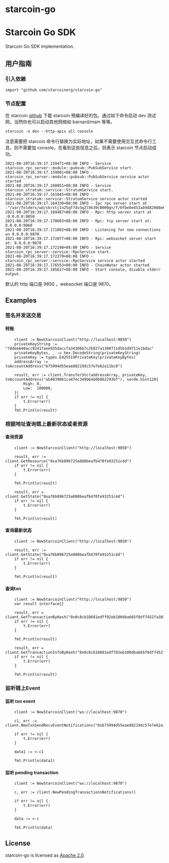 # starcoin-go

# Starcoin Go SDK

Starcoin Go SDK implementation.

## 用户指南

### 引入依赖

``` 
import "github.com/starcoinorg/starcoin-go"
```

### 节点配置

在 starcoin [github](https://github.com/starcoinorg/starcoin) 下载 starcoin 预编译好的包。通过如下命令启动 dev 测试网，当然你也可以启动其他网络如 barnard/main 等等。

```
starcoin -n dev --http-apis all console
```

注意需要把 starcoin 命令行替换为实际地址，如果不需要使用交互式命令行工具，则不需要加 console。在看到这些信息之后，则表示 starcoin 节点启动成功。

```
2021-08-20T16:39:17.159471+08:00 INFO - Service starcoin_rpc_server::module::pubsub::PubSubService start.
2021-08-20T16:39:17.159801+08:00 INFO - starcoin_rpc_server::module::pubsub::PubSubService service actor started
2021-08-20T16:39:17.160851+08:00 INFO - Service starcoin_stratum::service::StratumService start.
2021-08-20T16:39:17.161045+08:00 INFO - starcoin_stratum::service::StratumService service actor started
2021-08-20T16:39:17.164330+08:00 INFO - Ipc rpc server start at :"/var/folders/wd/skrxtj1n25qf74v3q2l9k39c0000gn/T/0fbe8e453ab9d82068e68053d5fa252d/dev/starcoin.ipc"
2021-08-20T16:39:17.169487+08:00 INFO - Rpc: http server start at :0.0.0.0:9850
2021-08-20T16:39:17.170683+08:00 INFO - Rpc: tcp server start at: 0.0.0.0:9860
2021-08-20T16:39:17.171802+08:00 INFO - Listening for new connections on 0.0.0.0:9870.
2021-08-20T16:39:17.172077+08:00 INFO - Rpc: websocket server start at: 0.0.0.0:9870
2021-08-20T16:39:17.172190+08:00 INFO - Service starcoin_rpc_server::service::RpcService start.
2021-08-20T16:39:17.172279+08:00 INFO - starcoin_rpc_server::service::RpcService service actor started
2021-08-20T16:39:17.176553+08:00 INFO - ChainWater actor started
2021-08-20T16:39:17.185617+08:00 INFO - Start console, disable stderr output.
```

默认的 http 端口是 9850 ，websocket 端口是 9870。

## Examples

### 签名并发送交易

#### 转账
```
	client := NewStarcoinClient("http://localhost:9850")
	privateKeyString := "7ddee640acc92417aee935daccfa34306b7c2b827a1308711d5b1d9711e1bdac"
	privateKeyBytes, _ := hex.DecodeString(privateKeyString)
	privateKey := types.Ed25519PrivateKey(privateKeyBytes)
	addressArray := toAccountAddress("b75994d55eae88219dc57e7e62a11bc0")

	result, err := client.TransferStc(addressArray, privateKey, toAccountAddress("ab4039861ca47ec349b64ddb862293bf"), serde.Uint128{
		High: 0,
		Low:  100000,
	})
	if err != nil {
		t.Error(err)
	}
	fmt.Println(result)

```

### 根据地址查询链上最新状态或者资源

#### 查询资源
```
	client := NewStarcoinClient("http://localhost:9850")

	result, err := client.GetResource("0xa76b896725a088beafb470fe93251c4d")
	if err != nil {
		t.Error(err)
	}

	fmt.Println(result)

	result, err = client.GetState("0xa76b896725a088beafb470fe93251c4d")
	if err != nil {
		t.Error(err)
	}

	fmt.Println(result)

```

#### 查询最新状态
```
	client := NewStarcoinClient("http://localhost:9850")

	result, err := client.GetState("0xa76b896725a088beafb470fe93251c4d")
	if err != nil {
		t.Error(err)
	}

	fmt.Println(result)
```

#### 查询txn
```
	client := NewStarcoinClient("http://localhost:9850")
    var result interface{}

	result, err = client.GetTransactionByHash("0x0c8cb10681edff02eb100dba665f8df7452fa30307c20d34d462cf653e3bfefa")
	if err != nil {
		t.Error(err)
	}

	fmt.Println(result)

	result, err = client.GetTransactionInfoByHash("0x0c8cb10681edff02eb100dba665f8df7452fa30307c20d34d462cf653e3bfefa")
	if err != nil {
		t.Error(err)
	}

	fmt.Println(result)

```

### 监听链上Event
#### 监听 txn event
```
	client := NewStarcoinClient("ws://localhost:9870")

	c1, err := client.NewTxnSendRecvEventNotifications("0xb75994d55eae88219dc57e7e62a11bc0")

	if err != nil {
		t.Error(err)
	}

	data1 := <-c1

	fmt.Println(data1)
```

#### 监听 pending transaction
```
	client := NewStarcoinClient("ws://localhost:9870")

	c, err := client.NewPendingTransactionsNotifications()

	if err != nil {
		t.Error(err)
	}

	data := <-c

	fmt.Println(data)
```

## License

starcoin-go is licensed as [Apache 2.0](./LICENSE).
